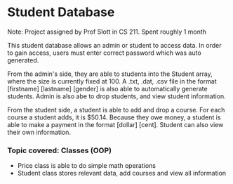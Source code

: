 # Student Database 

Note: Project assigned by Prof Slott in CS 211. Spent roughly 1 month

This student database allows an admin or student to access data. In order to gain access, users must enter correct password which was auto generated. 

From the admin's side, they are able to students into the Student array, where the size is currently fixed at 100. A .txt, .dat, .csv file in the format [firstname] [lastname] [gender] is also able to automatically generate students. Admin is also abe to drop students, and view student information.

From the student side, a student is able to add and drop a course. For each course a student adds, it is $50.14. Because they owe money, a student is able to make a payment in the format [dollar] [cent]. Student can also view their own information.

### Topic covered: Classes (OOP)
- Price class is able to do simple math operations
- Student class stores relevant data, add courses and view all information

